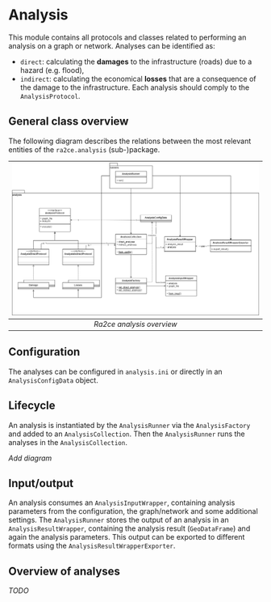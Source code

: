 # Analysis

This module contains all protocols and classes related to performing an analysis on a graph or network.
Analyses can be identified as:
- `direct`: calculating the **damages** to the infrastructure (roads) due to a hazard (e.g. flood),
- `indirect`: calculating the economical **losses** that are a consequence of the damage to the infrastructure.
Each analysis should comply to the `AnalysisProtocol`.

## General class overview
The following diagram describes the relations between the most relevant entities of the `ra2ce.analysis` (sub-)package.

| ![ra2ce_analysis_package.drawio.png](/docs/_diagrams/ra2ce_analysis_package.drawio.png)| 
|:--:| 
| *Ra2ce analysis overview* |

## Configuration
The analyses can be configured in `analysis.ini` or directly in an `AnalysisConfigData` object.

## Lifecycle
An analysis is instantiated by the `AnalysisRunner` via the `AnalysisFactory` and added to an `AnalysisCollection`.
Then the `AnalysisRunner` runs the analyses in the `AnalysisCollection`.

_Add diagram_

## Input/output
An analysis consumes an `AnalysisInputWrapper`, containing analysis parameters from the configuration, the graph/network and some additional settings.
The `AnalysisRunner` stores the output of an analysis in an `AnalysisResultWrapper`, containing the analysis result (`GeoDataFrame`) and again the analysis parameters.
This output can be exported to different formats using the `AnalysisResultWrapperExporter`.

## Overview of analyses
_TODO_